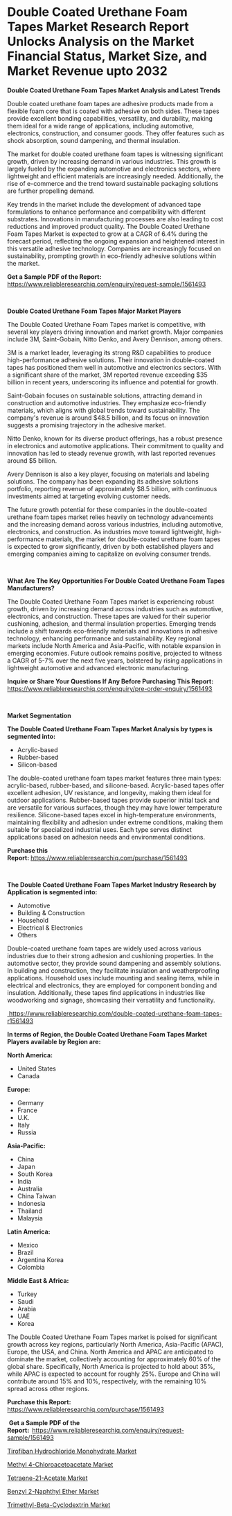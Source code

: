 <p><h1>Double Coated Urethane Foam Tapes Market Research Report Unlocks Analysis on the Market Financial Status, Market Size, and Market Revenue upto 2032</h1></p><p><strong>Double Coated Urethane Foam Tapes Market Analysis and Latest Trends</strong></p>
<p><p>Double coated urethane foam tapes are adhesive products made from a flexible foam core that is coated with adhesive on both sides. These tapes provide excellent bonding capabilities, versatility, and durability, making them ideal for a wide range of applications, including automotive, electronics, construction, and consumer goods. They offer features such as shock absorption, sound dampening, and thermal insulation.</p><p>The market for double coated urethane foam tapes is witnessing significant growth, driven by increasing demand in various industries. This growth is largely fueled by the expanding automotive and electronics sectors, where lightweight and efficient materials are increasingly needed. Additionally, the rise of e-commerce and the trend toward sustainable packaging solutions are further propelling demand.</p><p>Key trends in the market include the development of advanced tape formulations to enhance performance and compatibility with different substrates. Innovations in manufacturing processes are also leading to cost reductions and improved product quality. The Double Coated Urethane Foam Tapes Market is expected to grow at a CAGR of 6.4% during the forecast period, reflecting the ongoing expansion and heightened interest in this versatile adhesive technology. Companies are increasingly focused on sustainability, prompting growth in eco-friendly adhesive solutions within the market.</p></p>
<p><strong>Get a Sample PDF of the Report:&nbsp;</strong> <a href="https://www.reliableresearchiq.com/enquiry/request-sample/1561493?utm_campaign=973&utm_medium=2&utm_source=Github&utm_content=ia&utm_term=02042025&utm_id=double-coated-urethane-foam-tapes">https://www.reliableresearchiq.com/enquiry/request-sample/1561493</a></p>
<p>&nbsp;</p>
<p><strong>Double Coated Urethane Foam Tapes Major Market Players</strong></p>
<p><p>The Double Coated Urethane Foam Tapes market is competitive, with several key players driving innovation and market growth. Major companies include 3M, Saint-Gobain, Nitto Denko, and Avery Dennison, among others.</p><p>3M is a market leader, leveraging its strong R&D capabilities to produce high-performance adhesive solutions. Their innovation in double-coated tapes has positioned them well in automotive and electronics sectors. With a significant share of the market, 3M reported revenue exceeding $35 billion in recent years, underscoring its influence and potential for growth.</p><p>Saint-Gobain focuses on sustainable solutions, attracting demand in construction and automotive industries. They emphasize eco-friendly materials, which aligns with global trends toward sustainability. The company's revenue is around $48.5 billion, and its focus on innovation suggests a promising trajectory in the adhesive market.</p><p>Nitto Denko, known for its diverse product offerings, has a robust presence in electronics and automotive applications. Their commitment to quality and innovation has led to steady revenue growth, with last reported revenues around $5 billion. </p><p>Avery Dennison is also a key player, focusing on materials and labeling solutions. The company has been expanding its adhesive solutions portfolio, reporting revenue of approximately $8.5 billion, with continuous investments aimed at targeting evolving customer needs.</p><p>The future growth potential for these companies in the double-coated urethane foam tapes market relies heavily on technology advancements and the increasing demand across various industries, including automotive, electronics, and construction. As industries move toward lightweight, high-performance materials, the market for double-coated urethane foam tapes is expected to grow significantly, driven by both established players and emerging companies aiming to capitalize on evolving consumer trends.</p></p>
<p>&nbsp;</p>
<p><strong>What Are The Key Opportunities For Double Coated Urethane Foam Tapes Manufacturers?</strong></p>
<p><p>The Double Coated Urethane Foam Tapes market is experiencing robust growth, driven by increasing demand across industries such as automotive, electronics, and construction. These tapes are valued for their superior cushioning, adhesion, and thermal insulation properties. Emerging trends include a shift towards eco-friendly materials and innovations in adhesive technology, enhancing performance and sustainability. Key regional markets include North America and Asia-Pacific, with notable expansion in emerging economies. Future outlook remains positive, projected to witness a CAGR of 5-7% over the next five years, bolstered by rising applications in lightweight automotive and advanced electronic manufacturing.</p></p>
<p><strong>Inquire or Share Your Questions If Any Before Purchasing This Report:</strong> <a href="https://www.reliableresearchiq.com/enquiry/pre-order-enquiry/1561493?utm_campaign=973&utm_medium=2&utm_source=Github&utm_content=ia&utm_term=02042025&utm_id=double-coated-urethane-foam-tapes">https://www.reliableresearchiq.com/enquiry/pre-order-enquiry/1561493</a></p>
<p>&nbsp;</p>
<p><strong>Market Segmentation</strong></p>
<p><strong>The Double Coated Urethane Foam Tapes Market Analysis by types is segmented into:</strong></p>
<p><ul><li>Acrylic-based</li><li>Rubber-based</li><li>Silicon-based</li></ul></p>
<p><p>The double-coated urethane foam tapes market features three main types: acrylic-based, rubber-based, and silicone-based. Acrylic-based tapes offer excellent adhesion, UV resistance, and longevity, making them ideal for outdoor applications. Rubber-based tapes provide superior initial tack and are versatile for various surfaces, though they may have lower temperature resilience. Silicone-based tapes excel in high-temperature environments, maintaining flexibility and adhesion under extreme conditions, making them suitable for specialized industrial uses. Each type serves distinct applications based on adhesion needs and environmental conditions.</p></p>
<p><strong>Purchase this Report:&nbsp;</strong><a href="https://www.reliableresearchiq.com/purchase/1561493?utm_campaign=973&utm_medium=2&utm_source=Github&utm_content=ia&utm_term=02042025&utm_id=double-coated-urethane-foam-tapes">https://www.reliableresearchiq.com/purchase/1561493</a></p>
<p>&nbsp;</p>
<p><strong>The Double Coated Urethane Foam Tapes Market Industry Research by Application is segmented into:</strong></p>
<p><ul><li>Automotive</li><li>Building & Construction</li><li>Household</li><li>Electrical & Electronics</li><li>Others</li></ul></p>
<p><p>Double-coated urethane foam tapes are widely used across various industries due to their strong adhesion and cushioning properties. In the automotive sector, they provide sound dampening and assembly solutions. In building and construction, they facilitate insulation and weatherproofing applications. Household uses include mounting and sealing items, while in electrical and electronics, they are employed for component bonding and insulation. Additionally, these tapes find applications in industries like woodworking and signage, showcasing their versatility and functionality.</p></p>
<p><a href="https://www.reliableresearchiq.com/double-coated-urethane-foam-tapes-r1561493?utm_campaign=973&utm_medium=2&utm_source=Github&utm_content=ia&utm_term=02042025&utm_id=double-coated-urethane-foam-tapes">&nbsp;https://www.reliableresearchiq.com/double-coated-urethane-foam-tapes-r1561493</a></p>
<p><strong>In terms of Region, the Double Coated Urethane Foam Tapes Market Players available by Region are:</strong></p>
<p>
    <p> <strong> North America: </strong>
        <ul>
            <li>United States</li>
            <li>Canada</li>
        </ul>
        </p> 
    <p> <strong> Europe: </strong>
        <ul>
            <li>Germany</li>
            <li>France</li>
            <li>U.K.</li>
            <li>Italy</li>
            <li>Russia</li>
        </ul>
        </p> 
    <p> <strong> Asia-Pacific: </strong>
        <ul>
            <li>China</li>
            <li>Japan</li>
            <li>South Korea</li>
            <li>India</li>
            <li>Australia</li>
            <li>China Taiwan</li>
            <li>Indonesia</li>
            <li>Thailand</li>
            <li>Malaysia</li>
        </ul>
        </p> 
    <p> <strong> Latin America: </strong>
        <ul>
            <li>Mexico</li>
            <li>Brazil</li>
            <li>Argentina Korea</li>
            <li>Colombia</li>
        </ul>
        </p> 
    <p> <strong> Middle East & Africa: </strong>
        <ul>
            <li>Turkey</li>
            <li>Saudi</li>
            <li>Arabia</li>
            <li>UAE</li>
            <li>Korea</li>
        </ul>
    </p>
    </p>
<p><p>The Double Coated Urethane Foam Tapes market is poised for significant growth across key regions, particularly North America, Asia-Pacific (APAC), Europe, the USA, and China. North America and APAC are anticipated to dominate the market, collectively accounting for approximately 60% of the global share. Specifically, North America is projected to hold about 35%, while APAC is expected to account for roughly 25%. Europe and China will contribute around 15% and 10%, respectively, with the remaining 10% spread across other regions.</p></p>
<p><strong>Purchase this Report: </strong><a href="https://www.reliableresearchiq.com/purchase/1561493?utm_campaign=973&utm_medium=2&utm_source=Github&utm_content=ia&utm_term=02042025&utm_id=double-coated-urethane-foam-tapes">https://www.reliableresearchiq.com/purchase/1561493</a></p>
<p>&nbsp;<strong>Get a Sample PDF of the Report:&nbsp;&nbsp;</strong><a href="https://www.reliableresearchiq.com/enquiry/request-sample/1561493?utm_campaign=973&utm_medium=2&utm_source=Github&utm_content=ia&utm_term=02042025&utm_id=double-coated-urethane-foam-tapes">https://www.reliableresearchiq.com/enquiry/request-sample/1561493</a></p>
<p><strong></strong></p>
<p><p><a href="https://github.com/raaschadonle/Market-Research-Report-List-1/blob/main/tirofiban-hydrochloride-monohydrate-market.md?utm_campaign=973&utm_medium=2&utm_source=Github&utm_content=ia&utm_term=02042025&utm_id=double-coated-urethane-foam-tapes">Tirofiban Hydrochloride Monohydrate Market</a></p><p><a href="https://github.com/sawrovpipolo/Market-Research-Report-List-1/blob/main/methyl-4-chloroacetoacetate-market.md?utm_campaign=973&utm_medium=2&utm_source=Github&utm_content=ia&utm_term=02042025&utm_id=double-coated-urethane-foam-tapes">Methyl 4-Chloroacetoacetate Market</a></p><p><a href="https://github.com/aarajlyre/Market-Research-Report-List-1/blob/main/tetraene-21-acetate-market.md?utm_campaign=973&utm_medium=2&utm_source=Github&utm_content=ia&utm_term=02042025&utm_id=double-coated-urethane-foam-tapes">Tetraene-21-Acetate Market</a></p><p><a href="https://github.com/ritooesiaba/Market-Research-Report-List-1/blob/main/benzyl-2-naphthyl-ether-market.md?utm_campaign=973&utm_medium=2&utm_source=Github&utm_content=ia&utm_term=02042025&utm_id=double-coated-urethane-foam-tapes">Benzyl 2-Naphthyl Ether Market</a></p><p><a href="https://github.com/palenjeppecd/Market-Research-Report-List-1/blob/main/trimethyl-beta-cyclodextrin-market.md?utm_campaign=973&utm_medium=2&utm_source=Github&utm_content=ia&utm_term=02042025&utm_id=double-coated-urethane-foam-tapes">Trimethyl-Beta-Cyclodextrin Market</a></p></p>